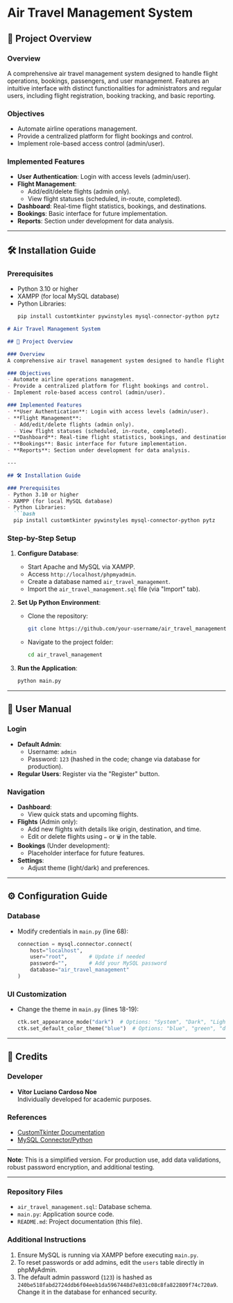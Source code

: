 # Air Travel Management System

## 📌 Project Overview

### Overview
A comprehensive air travel management system designed to handle flight operations, bookings, passengers, and user management. Features an intuitive interface with distinct functionalities for administrators and regular users, including flight registration, booking tracking, and basic reporting.

### Objectives
- Automate airline operations management.
- Provide a centralized platform for flight bookings and control.
- Implement role-based access control (admin/user).

### Implemented Features
- **User Authentication**: Login with access levels (admin/user).
- **Flight Management**:
  - Add/edit/delete flights (admin only).
  - View flight statuses (scheduled, in-route, completed).
- **Dashboard**: Real-time flight statistics, bookings, and destinations.
- **Bookings**: Basic interface for future implementation.
- **Reports**: Section under development for data analysis.

---

## 🛠️ Installation Guide

### Prerequisites
- Python 3.10 or higher
- XAMPP (for local MySQL database)
- Python Libraries:
  ```bash
  pip install customtkinter pywinstyles mysql-connector-python pytz

```markdown
# Air Travel Management System

## 📌 Project Overview

### Overview
A comprehensive air travel management system designed to handle flight operations, bookings, passengers, and user management. Features an intuitive interface with distinct functionalities for administrators and regular users, including flight registration, booking tracking, and basic reporting.

### Objectives
- Automate airline operations management.
- Provide a centralized platform for flight bookings and control.
- Implement role-based access control (admin/user).

### Implemented Features
- **User Authentication**: Login with access levels (admin/user).
- **Flight Management**:
  - Add/edit/delete flights (admin only).
  - View flight statuses (scheduled, in-route, completed).
- **Dashboard**: Real-time flight statistics, bookings, and destinations.
- **Bookings**: Basic interface for future implementation.
- **Reports**: Section under development for data analysis.

---

## 🛠️ Installation Guide

### Prerequisites
- Python 3.10 or higher
- XAMPP (for local MySQL database)
- Python Libraries:
  ```bash
  pip install customtkinter pywinstyles mysql-connector-python pytz
  ```

### Step-by-Step Setup
1. **Configure Database**:
   - Start Apache and MySQL via XAMPP.
   - Access `http://localhost/phpmyadmin`.
   - Create a database named `air_travel_management`.
   - Import the `air_travel_management.sql` file (via "Import" tab).

2. **Set Up Python Environment**:
   - Clone the repository:
     ```bash
     git clone https://github.com/your-username/air_travel_management.git
     ```
   - Navigate to the project folder:
     ```bash
     cd air_travel_management
     ```

3. **Run the Application**:
   ```bash
   python main.py
   ```

---

## 📖 User Manual

### Login
- **Default Admin**:
  - Username: `admin`
  - Password: `123` (hashed in the code; change via database for production).
- **Regular Users**: Register via the "Register" button.

### Navigation
- **Dashboard**:
  - View quick stats and upcoming flights.
- **Flights** (Admin only):
  - Add new flights with details like origin, destination, and time.
  - Edit or delete flights using `✏️` or `🗑️` in the table.
- **Bookings** (Under development):
  - Placeholder interface for future features.
- **Settings**:
  - Adjust theme (light/dark) and preferences.

---

## ⚙️ Configuration Guide

### Database
- Modify credentials in `main.py` (line 68):
  ```python
  connection = mysql.connector.connect(
      host="localhost",
      user="root",       # Update if needed
      password="",       # Add your MySQL password
      database="air_travel_management"
  )
  ```

### UI Customization
- Change the theme in `main.py` (lines 18-19):
  ```python
  ctk.set_appearance_mode("dark")  # Options: "System", "Dark", "Light"
  ctk.set_default_color_theme("blue")  # Options: "blue", "green", "dark-blue"
  ```

---

## 👤 Credits

### Developer
- **Vítor Luciano Cardoso Noe**  
  Individually developed for academic purposes.

### References
- [CustomTkinter Documentation](https://customtkinter.tomschimansky.com/)
- [MySQL Connector/Python](https://dev.mysql.com/doc/connector-python/en/)

---

**Note**: This is a simplified version. For production use, add data validations, robust password encryption, and additional testing.

---

### Repository Files
- `air_travel_management.sql`: Database schema.
- `main.py`: Application source code.
- `README.md`: Project documentation (this file).

### Additional Instructions
1. Ensure MySQL is running via XAMPP before executing `main.py`.
2. To reset passwords or add admins, edit the `users` table directly in phpMyAdmin.
3. The default admin password (`123`) is hashed as `240be518fabd2724ddb6f04eeb1da5967448d7e831c08c8fa822809f74c720a9`. Change it in the database for enhanced security.
